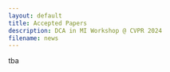 ```yaml
---
layout: default
title: Accepted Papers
description: DCA in MI Workshop @ CVPR 2024
filename: news
---
```


tba